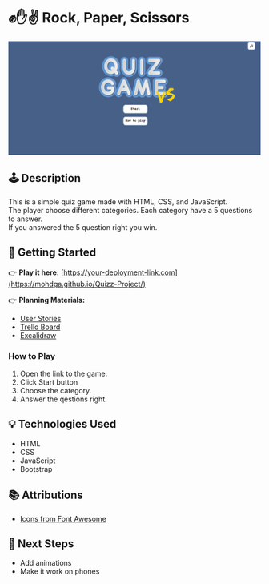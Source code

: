 # ✊✋✌️ Rock, Paper, Scissors

![Game Screenshot](/images/landing.png)

## 🕹️ Description

This is a simple quiz game made with HTML, CSS, and JavaScript.  
The player choose different categories. Each category have a 5 questions to answer.  
If you answered the 5 question right you win.

## 🚀 Getting Started

👉 **Play it here:** [https://your-deployment-link.com](https://mohdga.github.io/Quizz-Project/)

👉 **Planning Materials:**
- [User Stories](/planning/user-stories.md)
- [Trello Board](https://trello.com/b/bqFWMItm/project-01)
- [Excalidraw](/images/Screenshot%202025-07-01%20094912.png)

### How to Play
1. Open the link to the game.
2. Click Start button
3. Choose the category.
4. Answer the qestions right.

## 💡 Technologies Used

- HTML
- CSS
- JavaScript
- Bootstrap

## 📚 Attributions

- [Icons from Font Awesome](https://fontawesome.com/)


## 🚧 Next Steps

- Add animations
- Make it work on phones